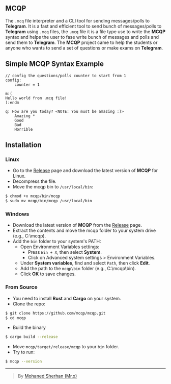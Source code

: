 ## MCQP
The `.mcq` file interpreter and a CLI tool for sending messages/polls to **Telegram**.
It is a fast and efficient tool to send bunch of messages/polls to **Telegram** using `.mcq` files,
the `.mcq` file it is a file type use to write the **MCQP** syntax and helps the user to fase write
bunch of messages and polls and send them to **Telegram**. The **MCQP** project came to help the students
or anyone who wants to send a set of questions or make exams on **Telegram**.

## Simple MCQP Syntax Example
```mcq
// config the questions/polls counter to start from 1
config:
    counter = 1

m:(
Hello world from .mcq file!
):endm

q: How are you today? <NOTE: You must be amazing :)>
    Amazing *
    Good
    Bad
    Horrible
```

## Installation
### Linux
- Go to the [Release](https://github.com/mcqp/mcqp/releases) page and download the latest version of **MCQP** for Linux.
- Decompress the file.
- Move the mcqp bin to `/usr/local/bin`:
```sh
$ chmod +x mcqp/bin/mcqp
$ sudo mv mcqp/bin/mcqp /usr/local/bin
```

### Windows
- Download the latest version of **MCQP** from the [Release](https://github.com/mcqp/mcqp/releases) page.
- Extract the contents and move the mcqp folder to your system drive (e.g., C:\mcqp).
- Add the `bin` folder to your system's PATH:
  - Open Environment Variables settings:
    - Press `Win + X`, then select **System**.
    - Click on Advanced system settings > Environment Variables.
  - Under **System variables**, find and select `Path`, then click **Edit**.
  - Add the path to the `mcqp\bin` folder (e.g., C:\mcqp\bin).
  - Click **OK** to save changes.

### From Source
- You need to install **Rust** and **Cargo** on your system.
- Clone the repo:
```sh
$ git clone https://github.com/mcqp/mcqp.git
$ cd mcqp
```
- Build the binary
```sh
$ cargo build --release
```
- Move `mcqp/target/release/mcqp` to your `bin` folder.
- Try to run:
```sh
$ mcqp --version
```

---
> By [Mohaned Sherhan (Mr.x)](https://github.com/Mohaned2023)